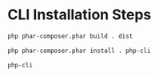 # CLI Installation Steps

```bash
php phar-composer.phar build . dist
```

```bash
php phar-composer.phar install . php-cli
```

```bash
php-cli
```
